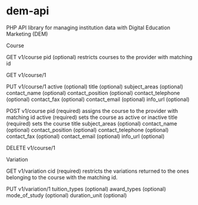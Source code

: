 dem-api
=======

PHP API library for managing institution data with Digital Education Marketing (DEM)

Course

GET v1/course
    pid (optional)  restricts courses to the provider with matching id

GET v1/course/1

PUT v1/course/1
    active (optional)
    title (optional)
    subject_areas (optional)
    contact_name (optional)
    contact_position (optional)
    contact_telephone (optional)
    contact_fax (optional)
    contact_email (optional)
    info_url (optional)

POST v1/course
    pid (required)                  assigns the course to the provider with matching id
    active (required)               sets the course as active or inactive
    title (required)                sets the course title
    subject_areas (optional)
    contact_name (optional)
    contact_position (optional)
    contact_telephone (optional)
    contact_fax (optional)
    contact_email (optional)
    info_url (optional)

DELETE v1/course/1

Variation

GET v1/variation
    cid (required)  restricts the variations returned to the ones belonging to
                    the course with the matching id.

PUT v1/variation/1
    tuition_types (optional)
    award_types (optional)
    mode_of_study (optional)
    duration_unit (optional)